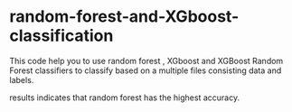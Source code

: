 # random-forest-and-XGboost-classification
This code help you to use random forest , XGboost and XGBoost Random Forest classifiers to classify based on a multiple files consisting data and labels.
 
results indicates that random forest has the highest accuracy.
